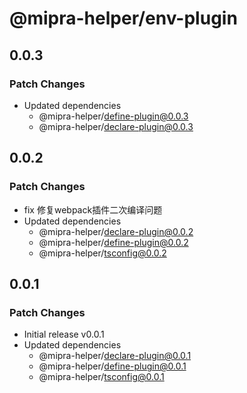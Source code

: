 # @mipra-helper/env-plugin

## 0.0.3

### Patch Changes

- Updated dependencies
  - @mipra-helper/define-plugin@0.0.3
  - @mipra-helper/declare-plugin@0.0.3

## 0.0.2

### Patch Changes

- fix 修复webpack插件二次编译问题
- Updated dependencies
  - @mipra-helper/declare-plugin@0.0.2
  - @mipra-helper/define-plugin@0.0.2
  - @mipra-helper/tsconfig@0.0.2

## 0.0.1

### Patch Changes

- Initial release v0.0.1
- Updated dependencies
  - @mipra-helper/declare-plugin@0.0.1
  - @mipra-helper/define-plugin@0.0.1
  - @mipra-helper/tsconfig@0.0.1
